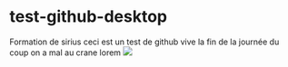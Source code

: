 # test-github-desktop
 Formation de sirius 
 ceci est un test de github vive la fin de la journée du coup on a mal au crane lorem
 ![](https://media2.giphy.com/media/v1.Y2lkPTc5MGI3NjExaTlxOXFnbGJmaTMyM3drZ2UzM2hoZHBnM2MwZnloNXB1bmhraHJmMyZlcD12MV9pbnRlcm5hbF9naWZfYnlfaWQmY3Q9Zw/b7MtjZ8uhWMaHMsueA/giphy.webp)
